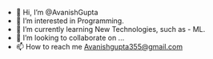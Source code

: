- 👋 Hi, I’m @AvanishGupta
- 👀 I’m interested in Programming.
- 🌱 I’m currently learning New Technologies, such as - ML.
- 💞️ I’m looking to collaborate on ...
- 📫 How to reach me Avanishgupta355@gmail.com

<!---
Avanishakki/Avanishakki is a ✨ special ✨ repository because its `README.md` (this file) appears on your GitHub profile.
You can click the Preview link to take a look at your changes.
--->
